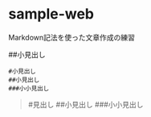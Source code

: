 # sample-web

Markdown記法を使った文章作成の練習

##小見出し

```
#小見出し
##小見出し
###小小見出し
```

>#見出し
>##小見出し
>###小小見出し
